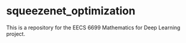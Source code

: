 # squeezenet_optimization
This is a repository for the EECS 6699 Mathematics for Deep Learning project.
